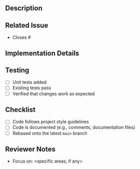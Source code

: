 ## Description
<!-- Provide a concise description of what this pull request does and why it’s necessary. Include any relevant context or background for reviewers. -->

## Related Issue
<!-- Link any related issues, using GitHub’s auto-closing keywords if applicable (e.g., "Closes #123"). -->
- Closes #<issue-number>

## Implementation Details
<!-- Briefly describe the key changes, any important decisions, and any technical aspects worth noting. -->

## Testing
<!-- Describe the testing that has been done to ensure the quality of this PR. This might include unit tests, manual tests, and anything specific to your project setup. -->
- [ ] Unit tests added
- [ ] Existing tests pass
- [ ] Verified that changes work as expected

## Checklist
<!-- Make sure to review the checklist and mark each item as completed before submitting your PR -->
- [ ] Code follows project style guidelines
- [ ] Code is documented (e.g., comments, documentation files)
- [ ] Rebased onto the latest `main` branch

## Reviewer Notes
<!-- Provide any specific instructions for reviewers or mention if certain parts of the code require particular attention. -->
- Focus on: <specific areas, if any>

